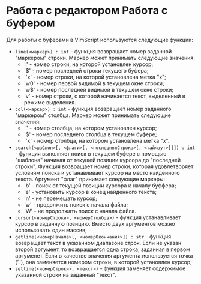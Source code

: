 Работа с редактором
Работа с буфером
================

Для работы с буферами в VimScript используются следующие функции:

* `line(<маркер>) : int` - функция возвращает номер заданной "маркером" строки. Маркер может принимать следующие значения:
    * '.' - номер строки, на которой установлен курсор;
    * '$' - номер последней строки текущего буфера;
    * ''x' - номер строки, на которой установлена метка "x";
    * 'w0' - номер первой видимой в текущем окне строки;
    * 'w$' - номер последней видимой в текущем окне строки;
    * 'v' - номер строки, с которой начинается текст, выделенный в режиме выделения.
* `col(<маркер>) : int` - функция возвращает номер заданного "маркером" столбца. Маркер может принимать следующие значения:
    * '.' - номер столбца, на котором установлен курсор;
    * '$' - номер последнего столбца в текущем буфере;
    * ''x' - номер столбца, на котором установлена метка "x".
* `search(<шаблон>[, <флаги>[, <последняяСтрока>[, <таймаут>]]]) : int` - функция выполняет поиск в текущем буфере с помощью "шаблона" начиная от текущей позиции курсора до "последней строки". Функция возвращает номер строки, которая удовлетворяет условиям поиска и устанавливает курсор на место найденного текста. Аргумент "флаг" принимает следующие маркеры:
    * 'b' - поиск от текущей позиции курсора к началу буффера;
    * 'e' - установить курсор в конец найденного текста;
    * 'n' - не перемещать курсор;
    * 'w' - продолжить поиск с начала файла;
    * 'W' - не продолжать поиск с начала файла.
* `cursor(<номерСтроки>, <номерСтолбца>)` - функция устанавливает курсор в заданную позицию. Вместо двух аргументов можно использовать один массив;
* `getline(<номерНачала>[, <номерОкончания>]) : str` - функция возвращает текст в указанном диапазоне строк. Если не указан второй аргумент, то возвращается одна строка, заданная в первом аргуменет. Если в качестве значения аргумента используется точка ('.'), она заменяется номером строки, в которой установлен курсор;
* `setline(<номерСтроки>, <текст>)` - функция заменяет содержимое указанной строки на заданный "текст".
